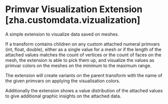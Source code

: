 # Primvar Visualization Extension [zha.customdata.vizualization]

A simple extension to visualize data saved on meshes.

If a transform contains children on any custom attached numeral primvars (int, float, double), either as a single value for a mesh or if the length of the attached values matches the count of vertices or the count of faces on the mesh, the extension is able to pick them up, and visualize the values as primvar colors on the meshes on the minimum to the maximum range.

The extension will create variants on the parent transform with the name of the given primvars on applying the visualisation colors.

Additionally the extension shows a value distribution of the attached values to give additional graphic insights on the attached data.

